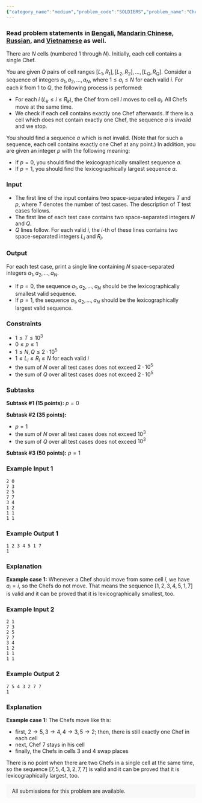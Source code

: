 ```yaml
---
{"category_name":"medium","problem_code":"SOLDIERS","problem_name":"Chef and Reordering","problemComponents":{"constraints":"","constraintsState":false,"subtasks":"","subtasksState":false,"inputFormat":"","inputFormatState":false,"outputFormat":"","outputFormatState":false,"sampleTestCases":{}},"video_editorial_url":"https://youtu.be/UZIoLmkpCu8","languages_supported":{"0":"CPP14","1":"C","2":"JAVA","3":"PYTH 3.6","4":"CPP17","5":"PYTH","6":"PYP3","7":"CS2","8":"ADA","9":"PYPY","10":"TEXT","11":"PAS fpc","12":"NODEJS","13":"RUBY","14":"PHP","15":"GO","16":"HASK","17":"TCL","18":"PERL","19":"SCALA","20":"LUA","21":"kotlin","22":"BASH","23":"JS","24":"LISP sbcl","25":"rust","26":"PAS gpc","27":"BF","28":"CLOJ","29":"R","30":"D","31":"CAML","32":"FORT","33":"ASM","34":"swift","35":"FS","36":"WSPC","37":"LISP clisp","38":"SQL","39":"SCM guile","40":"PERL6","41":"ERL","42":"CLPS","43":"ICK","44":"NICE","45":"PRLG","46":"ICON","47":"COB","48":"SCM chicken","49":"PIKE","50":"SCM qobi","51":"ST","52":"SQLQ","53":"NEM"},"max_timelimit":1,"source_sizelimit":50000,"problem_author":"shishyando","problem_tester":"","date_added":"23-02-2021","tags":{"0":"hashing","1":"ltime93","2":"medium","3":"shishyando"},"problem_difficulty_level":"Medium","best_tag":"","editorial_url":"https://discuss.codechef.com/problems/SOLDIERS","time":{"view_start_date":1104528600,"submit_start_date":1104528600,"visible_start_date":1104528600,"end_date":1735669800},"is_direct_submittable":false,"problemDiscussURL":"https://discuss.codechef.com/search?q=SOLDIERS","is_proctored":false,"visitedContests":{},"layout":"problem"}
---
```

### Read problem statements in [Bengali](https://www.codechef.com/download/translated/LTIME93/bengali/SOLDIERS.pdf), [Mandarin Chinese](https://www.codechef.com/download/translated/LTIME93/mandarin/SOLDIERS.pdf), [Russian](https://www.codechef.com/download/translated/LTIME93/russian/SOLDIERS.pdf), and [Vietnamese](https://www.codechef.com/download/translated/LTIME93/vietnamese/SOLDIERS.pdf) as well.

There are $N$ cells (numbered $1$ through $N$). Initially, each cell contains a single Chef.

You are given $Q$ pairs of cell ranges $[L_1, R_1], [L_2, R_2], \ldots, [L_Q, R_Q]$. Consider a sequence of integers $a_1, a_2, \ldots, a_N$, where $1 \le a_i \le N$ for each valid $i$. For each $k$ from $1$ to $Q$, the following process is performed:
- For each $i$ ($L_k \le i \le R_k$), the Chef from cell $i$ moves to cell $a_i$. All Chefs move at the same time.
- We check if each cell contains exactly one Chef afterwards. If there is a cell which does not contain exactly one Chef, the sequence $a$ is *invalid* and we stop.

You should find a sequence $a$ which is not invalid. (Note that for such a sequence, each cell contains exactly one Chef at any point.) In addition, you are given an integer $p$ with the following meaning:
- If $p = 0$, you should find the lexicographically smallest sequence $a$.
- If $p = 1$, you should find the lexicographically largest sequence $a$.

### Input
- The first line of the input contains two space-separated integers $T$ and $p$, where $T$ denotes the number of test cases. The description of $T$ test cases follows.
- The first line of each test case contains two space-separated integers $N$ and $Q$.
- $Q$ lines follow. For each valid $i$, the $i$-th of these lines contains two space-separated integers $L_i$ and $R_i$.

### Output
For each test case, print a single line containing $N$ space-separated integers $a_1, a_2, \ldots, a_N$.
- If $p = 0$, the sequence $a_1, a_2, \ldots, a_N$ should be the lexicographically smallest valid sequence.
- If $p = 1$, the sequence $a_1, a_2, \ldots, a_N$ should be the lexicographically largest valid sequence.

### Constraints
- $1 \le T \le 10^3$
- $0 \le p \le 1$
- $1 \le N, Q \le 2 \cdot 10^5$
- $1 \le L_i \le R_i \le N$ for each valid $i$
- the sum of $N$ over all test cases does not exceed $2 \cdot 10^5$
- the sum of $Q$ over all test cases does not exceed $2 \cdot 10^5$

### Subtasks
**Subtask #1 (15 points):** $p = 0$

**Subtask #2 (35 points):**
- $p = 1$
- the sum of $N$ over all test cases does not exceed $10^3$
- the sum of $Q$ over all test cases does not exceed $10^3$

**Subtask #3 (50 points):** $p = 1$

### Example Input 1
```
2 0
7 3
2 5
7 7
3 4
1 2
1 1
1 1
```

### Example Output 1
```
1 2 3 4 5 1 7 
1
```

### Explanation
**Example case 1:** Whenever a Chef should move from some cell $i$, we have $a_i = i$, so the Chefs do not move. That means the sequence $[1, 2, 3, 4, 5, 1, 7]$ is valid and it can be proved that it is lexicographically smallest, too.

### Example Input 2
```
2 1
7 3
2 5
7 7
3 4
1 2
1 1
1 1
```

### Example Output 2
```
7 5 4 3 2 7 7 
1
```

### Explanation
**Example case 1:** The Chefs move like this:
- first, $2 \rightarrow 5, 3 \rightarrow 4, 4 \rightarrow 3, 5 \rightarrow 2$; then, there is still exactly one Chef in each cell
- next, Chef $7$ stays in his cell
- finally, the Chefs in cells $3$ and $4$ swap places

There is no point when there are two Chefs in a single cell at the same time, so the sequence $[7, 5, 4, 3, 2, 7, 7]$ is valid and it can be proved that it is lexicographically largest, too.

<aside style='background: #f8f8f8;padding: 10px 15px;'><div>All submissions for this problem are available.</div></aside>